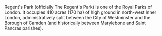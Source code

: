 Regent's Park (officially The Regent's Park) is one of the Royal Parks of London. It occupies 410 acres (170 ha) of high ground in north-west Inner London, administratively split between the City of Westminster and the Borough of Camden (and historically between Marylebone and Saint Pancras parishes).